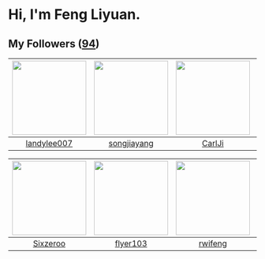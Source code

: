 # Hi, I'm Feng Liyuan.

## My Followers ([94](https://github.com/SunRunAway?tab=followers))

| <img src="https://avatars.githubusercontent.com/u/8664695?v=4" width="150" height="150" /> | <img src="https://avatars.githubusercontent.com/u/1459834?v=4" width="150" height="150" /> | <img src="https://avatars.githubusercontent.com/u/10810759?v=4" width="150" height="150" /> | <img src="https://avatars.githubusercontent.com/u/24416962?v=4" width="150" height="150" /> |
| :----------------------------------------------------------------------------------------: | :----------------------------------------------------------------------------------------: | :-----------------------------------------------------------------------------------------: | :-----------------------------------------------------------------------------------------: |
|                        [landylee007](https://github.com/landylee007)                       |                        [songjiayang](https://github.com/songjiayang)                       |                             [CarlJi](https://github.com/CarlJi)                             |                     [roscopecoltran](https://github.com/roscopecoltran)                     |

| <img src="https://avatars.githubusercontent.com/u/20949383?v=4" width="150" height="150" /> | <img src="https://avatars.githubusercontent.com/u/829039?v=4" width="150" height="150" /> | <img src="https://avatars.githubusercontent.com/u/1814146?v=4" width="150" height="150" /> | <img src="https://avatars.githubusercontent.com/u/2918384?v=4" width="150" height="150" /> |
| :-----------------------------------------------------------------------------------------: | :---------------------------------------------------------------------------------------: | :----------------------------------------------------------------------------------------: | :----------------------------------------------------------------------------------------: |
|                           [Sixzeroo](https://github.com/Sixzeroo)                           |                          [flyer103](https://github.com/flyer103)                          |                            [rwifeng](https://github.com/rwifeng)                           |                            [wkshare](https://github.com/wkshare)                           |